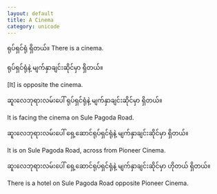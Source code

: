 ```yaml
---
layout: default
title: A Cinema
category: unicode
---
```


<p><span class='mm3'>ရုပ်ရှင်ရုံ ရှိတယ်။</span> There is a cinema.</p>

<p class='hide-trigger'><span class='mm3'>ရုပ်ရှင်ရုံနဲ့ မျက်နှာချင်းဆိုင်မှာ ရှိတယ်။</span></p>
<p class='hide-this'>[It] is opposite the cinema.</p>

<p class='hide-trigger'><span class='mm3'>ဆူးလေဘုရားလမ်းပေါ် ရုပ်ရှင်ရုံနဲ့ မျက်နှာချင်းဆိုင်မှာ ရှိတယ်။</span></p>
<p class='hide-this'>It is facing the cinema on Sule Pagoda Road.</p>

<p class='hide-trigger'><span class='mm3'>ဆူးလေဘုရားလမ်းပေါ် ရှေ့ဆောင်ရုပ်ရှင်ရုံနဲ့ မျက်နှာချင်းဆိုင်မှာ ရှိတယ်။</span></p>
<p class='hide-this'>It is on Sule Pagoda Road, across from Pioneer Cinema.</p>

<p class='hide-trigger'><span class='mm3'>ဆူးလေဘုရားလမ်းပေါ် ရှေ့ဆောင်ရုပ်ရှင်ရုံနဲ့ မျက်နှာချင်းဆိုင်မှာ ဟိုတယ် ရှိတယ်။</span></p>
<p class='hide-this'>There is a hotel on Sule Pagoda Road opposite Pioneer Cinema.</p>

